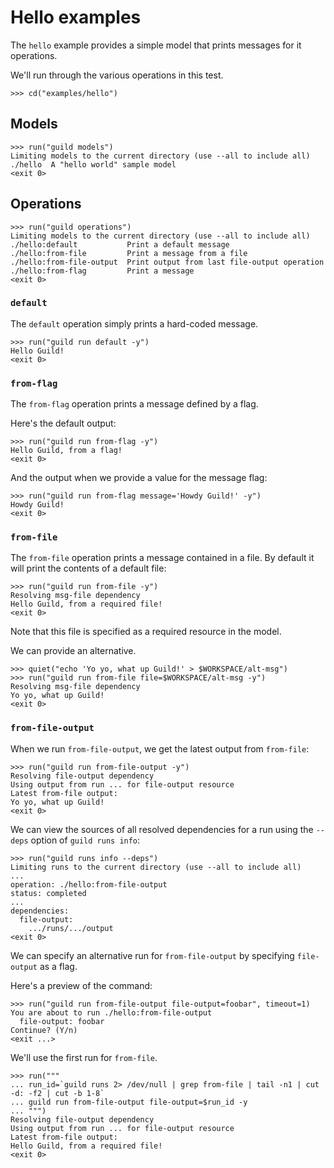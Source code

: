 # Hello examples

The `hello` example provides a simple model that prints messages for
it operations.

We'll run through the various operations in this test.

    >>> cd("examples/hello")

## Models

    >>> run("guild models")
    Limiting models to the current directory (use --all to include all)
    ./hello  A "hello world" sample model
    <exit 0>

## Operations

    >>> run("guild operations")
    Limiting models to the current directory (use --all to include all)
    ./hello:default           Print a default message
    ./hello:from-file         Print a message from a file
    ./hello:from-file-output  Print output from last file-output operation
    ./hello:from-flag         Print a message
    <exit 0>

### `default`

The `default` operation simply prints a hard-coded message.

    >>> run("guild run default -y")
    Hello Guild!
    <exit 0>

### `from-flag`

The `from-flag` operation prints a message defined by a flag.

Here's the default output:

    >>> run("guild run from-flag -y")
    Hello Guild, from a flag!
    <exit 0>

And the output when we provide a value for the message flag:

    >>> run("guild run from-flag message='Howdy Guild!' -y")
    Howdy Guild!
    <exit 0>

### `from-file`

The `from-file` operation prints a message contained in a file. By
default it will print the contents of a default file:

    >>> run("guild run from-file -y")
    Resolving msg-file dependency
    Hello Guild, from a required file!
    <exit 0>

Note that this file is specified as a required resource in the model.

We can provide an alternative.

    >>> quiet("echo 'Yo yo, what up Guild!' > $WORKSPACE/alt-msg")
    >>> run("guild run from-file file=$WORKSPACE/alt-msg -y")
    Resolving msg-file dependency
    Yo yo, what up Guild!
    <exit 0>

### `from-file-output`

When we run `from-file-output`, we get the latest output from
`from-file`:

    >>> run("guild run from-file-output -y")
    Resolving file-output dependency
    Using output from run ... for file-output resource
    Latest from-file output:
    Yo yo, what up Guild!
    <exit 0>

We can view the sources of all resolved dependencies for a run using
the `--deps` option of `guild runs info`:

    >>> run("guild runs info --deps")
    Limiting runs to the current directory (use --all to include all)
    ...
    operation: ./hello:from-file-output
    status: completed
    ...
    dependencies:
      file-output:
        .../runs/.../output
    <exit 0>

We can specify an alternative run for `from-file-output` by specifying
`file-output` as a flag.

Here's a preview of the command:

    >>> run("guild run from-file-output file-output=foobar", timeout=1)
    You are about to run ./hello:from-file-output
      file-output: foobar
    Continue? (Y/n)
    <exit ...>

We'll use the first run for `from-file`.

    >>> run("""
    ... run_id=`guild runs 2> /dev/null | grep from-file | tail -n1 | cut -d: -f2 | cut -b 1-8`
    ... guild run from-file-output file-output=$run_id -y
    ... """)
    Resolving file-output dependency
    Using output from run ... for file-output resource
    Latest from-file output:
    Hello Guild, from a required file!
    <exit 0>
